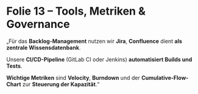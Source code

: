 # Folie 13 – Tools, Metriken & Governance

„Für das **Backlog-Management** nutzen wir **Jira**, **Confluence** dient **als zentrale Wissens­datenbank**.

Unsere **CI/CD-Pipeline** (GitLab CI oder Jenkins) **automatisiert Builds und Tests**.

**Wichtige Metriken** sind **Velocity**, **Burndown** und der **Cumulative-Flow-Chart** zur **Steuerung der Kapazität**.“